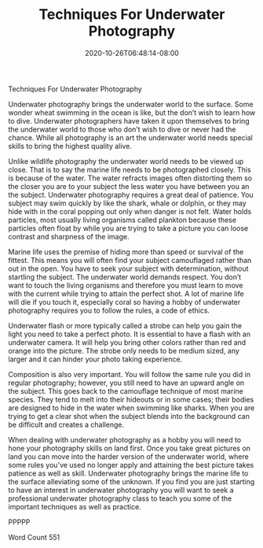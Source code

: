 ﻿---
title: "Techniques For Underwater Photography"
date: 2020-10-26T06:48:14-08:00
description: "TXT Tips for Web Success"
featured_image: "/images/TXT.jpg"
tags: ["TXT"]
---

Techniques For Underwater Photography

Underwater photography brings the underwater world to the surface.  Some wonder wheat swimming in the ocean is like, but the don’t wish to learn how to dive.  Underwater photographers have taken it upon themselves to bring the underwater world to those who don’t wish to dive or never had the chance.  While all photography is an art the underwater world needs special skills to bring the highest quality alive.

Unlike wildlife photography the underwater world needs to be viewed up close.  That is to say the marine life needs to be photographed closely.  This is because of the water.  The water refracts images often distorting them so the closer you are to your subject the less water you have between you an the subject.  Underwater photography requires a great deal of patience.  You subject may swim quickly by like the shark, whale or dolphin, or they may hide with in the coral popping out only when danger is not felt. Water holds particles, most usually living organisms called plankton because these particles often float by while you are trying to take a picture you can loose contrast and sharpness of the image.

Marine life uses the premise of hiding more than speed or survival of the fittest.  This means you will often find your subject camouflaged rather than out in the open.  You have to seek your subject with determination, without startling the subject.  The underwater world demands respect.  You don’t want to touch the living organisms and therefore you must learn to move with the current while trying to attain the perfect shot.  A lot of marine life will die if you touch it, especially coral so having a hobby of underwater photography requires you to follow the rules, a code of ethics.  

Underwater flash or more typically called a strobe can help you gain the light you need to take a perfect photo.  It is essential to have a flash with an underwater camera.  It will help you bring other colors rather than red and orange into the picture.  The strobe only needs to be medium sized, any larger and it can hinder your photo taking experience.

Composition is also very important.  You will follow the same rule you did in regular photography; however, you still need to have an upward angle on the subject.  This goes back to the camouflage technique of most marine species.  They tend to melt into their hideouts or in some cases; their bodies are designed to hide in the water when swimming like sharks.  When you are trying to get a clear shot when the subject blends into the background can be difficult and creates a challenge. 

When dealing with underwater photography as a hobby you will need to hone your photography skills on land first.  Once you take great pictures on land you can move into the harder version of the underwater world, where some rules you’ve used no longer apply and attaining the best picture takes patience as well as skill.  Underwater photography brings the marine life to the surface alleviating some of the unknown.  If you find you are just starting to have an interest in underwater photography you will want to seek a professional underwater photography class to teach you some of the important techniques as well as practice.

PPPPP

Word Count 551

